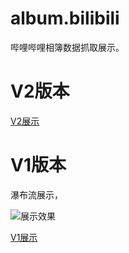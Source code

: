 # album.bilibili

哔哩哔哩相簿数据抓取展示。

# V2版本

[V2展示](https://v2.album.bilibili.xiaose.llili.top/) 

# V1版本

瀑布流展示，

![展示效果](https://cdn.jsdelivr.net/gh/ndas95038/image/src/V1_20200308124912.png)


[V1展示](https://album.bilibili.xiaose.llili.top/v1)    

